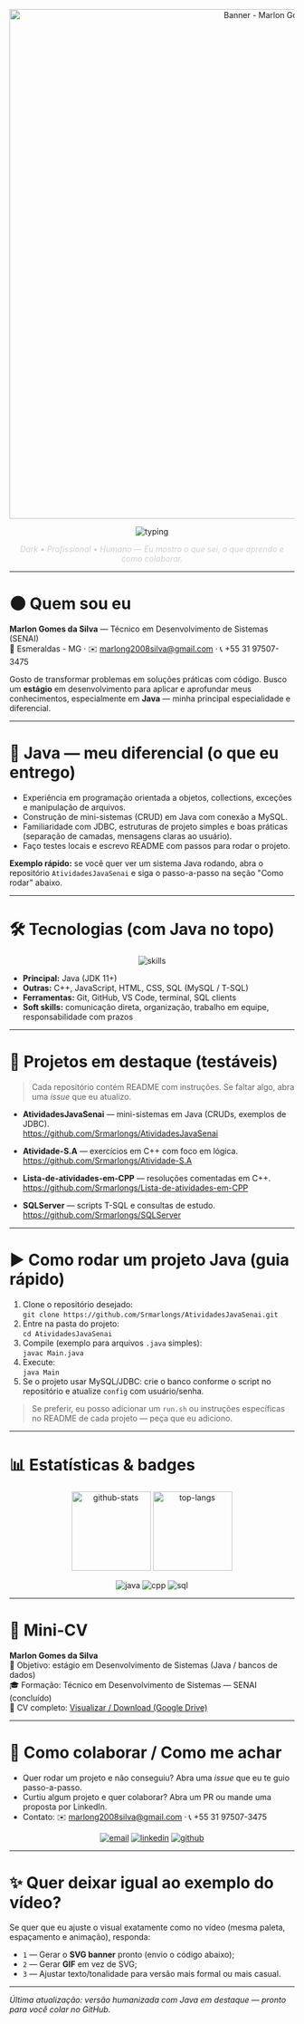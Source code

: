 <!-- README.md - Marlon Gomes (Srmarlongs) - Dark • Humanizado • Java-first -->

<p align="center">
  <img src="./assets/banner.svg" alt="Banner - Marlon Gomes" width="900" />
</p>

<p align="center">
  <img src="https://readme-typing-svg.herokuapp.com?font=Fira%20Code&size=28&pause=800&color=FFFFFF&center=true&width=820&height=48&lines=Olá,+eu+sou+o+Marlon+Gomes+👋;Sou+desenvolvedor+em+formação+com+foco+em+Java;Procuro+estágio+para+crescer+e+construir+projetos+reais" alt="typing" />
</p>

<p align="center"><em style="color:#cfcfcf">Dark • Profissional • Humano — Eu mostro o que sei, o que aprendo e como colaborar.</em></p>

---

# 🌑 Quem sou eu
**Marlon Gomes da Silva** — Técnico em Desenvolvimento de Sistemas (SENAI)  
📍 Esmeraldas - MG · ✉️ marlong2008silva@gmail.com · 📞 +55 31 97507-3475

Gosto de transformar problemas em soluções práticas com código. Busco um **estágio** em desenvolvimento para aplicar e aprofundar meus conhecimentos, especialmente em **Java** — minha principal especialidade e diferencial.

---

# 🚩 Java — meu diferencial (o que eu entrego)
- Experiência em programação orientada a objetos, collections, exceções e manipulação de arquivos.  
- Construção de mini-sistemas (CRUD) em Java com conexão a MySQL.  
- Familiaridade com JDBC, estruturas de projeto simples e boas práticas (separação de camadas, mensagens claras ao usuário).  
- Faço testes locais e escrevo README com passos para rodar o projeto.

**Exemplo rápido:** se você quer ver um sistema Java rodando, abra o repositório `AtividadesJavaSenai` e siga o passo-a-passo na seção "Como rodar" abaixo.

---

# 🛠 Tecnologias (com Java no topo)
<p align="center">
  <img alt="skills" src="https://skillicons.dev/icons?i=java,mysql,cpp,html,css,js,git,github,vscode" />
</p>

- **Principal:** Java (JDK 11+)  
- **Outras:** C++, JavaScript, HTML, CSS, SQL (MySQL / T-SQL)  
- **Ferramentas:** Git, GitHub, VS Code, terminal, SQL clients  
- **Soft skills:** comunicação direta, organização, trabalho em equipe, responsabilidade com prazos

---

# 📂 Projetos em destaque (testáveis)
> Cada repositório contém README com instruções. Se faltar algo, abra uma *issue* que eu atualizo.

- **AtividadesJavaSenai** — mini-sistemas em Java (CRUDs, exemplos de JDBC).  
  https://github.com/Srmarlongs/AtividadesJavaSenai

- **Atividade-S.A** — exercícios em C++ com foco em lógica.  
  https://github.com/Srmarlongs/Atividade-S.A

- **Lista-de-atividades-em-CPP** — resoluções comentadas em C++.  
  https://github.com/Srmarlongs/Lista-de-atividades-em-CPP

- **SQLServer** — scripts T-SQL e consultas de estudo.  
  https://github.com/Srmarlongs/SQLServer

---

# ▶️ Como rodar um projeto Java (guia rápido)
1. Clone o repositório desejado:  
   `git clone https://github.com/Srmarlongs/AtividadesJavaSenai.git`
2. Entre na pasta do projeto:  
   `cd AtividadesJavaSenai`
3. Compile (exemplo para arquivos `.java` simples):  
   `javac Main.java`
4. Execute:  
   `java Main`
5. Se o projeto usar MySQL/JDBC: crie o banco conforme o script no repositório e atualize `config` com usuário/senha.

> Se preferir, eu posso adicionar um `run.sh` ou instruções específicas no README de cada projeto — peça que eu adiciono.

---

# 📊 Estatísticas & badges
<p align="center">
  <img alt="github-stats" src="https://github-readme-stats.vercel.app/api?username=Srmarlongs&show_icons=true&theme=tokyonight&count_private=true" height="140" />
  <img alt="top-langs" src="https://github-readme-stats.vercel.app/api/top-langs/?username=Srmarlongs&layout=compact&theme=tokyonight&langs_count=8" height="140" />
</p>

<p align="center">
  <img src="https://img.shields.io/badge/Java-60.95%25-007396?style=for-the-badge&logo=java&logoColor=white" alt="java" />
  <img src="https://img.shields.io/badge/C++-20.88%25-00599C?style=for-the-badge&logo=c%2B%2B&logoColor=white" alt="cpp" />
  <img src="https://img.shields.io/badge/SQL-7.09%25-0E7495?style=for-the-badge&logo=mysql&logoColor=white" alt="sql" />
</p>

---

# 🧾 Mini-CV
**Marlon Gomes da Silva**  
🎯 Objetivo: estágio em Desenvolvimento de Sistemas (Java / bancos de dados)  
🎓 Formação: Técnico em Desenvolvimento de Sistemas — SENAI (concluído)  
📄 CV completo: [Visualizar / Download (Google Drive)](https://share.google/rWbexywfiaR6k7M5M)

---

# 💬 Como colaborar / Como me achar
- Quer rodar um projeto e não conseguiu? Abra uma *issue* que eu te guio passo-a-passo.  
- Curtiu algum projeto e quer colaborar? Abra um PR ou mande uma proposta por LinkedIn.  
- Contato: ✉️ marlong2008silva@gmail.com · 📞 +55 31 97507-3475

<p align="center">
  <a href="mailto:marlong2008silva@gmail.com"><img alt="email" src="https://img.shields.io/badge/Email-D14836?style=for-the-badge&logo=gmail&logoColor=white" /></a>
  <a href="https://www.linkedin.com/in/marlon-gomes-a07390308"><img alt="linkedin" src="https://img.shields.io/badge/LinkedIn-0077B5?style=for-the-badge&logo=linkedin&logoColor=white" /></a>
  <a href="https://github.com/Srmarlongs"><img alt="github" src="https://img.shields.io/badge/GitHub-100000?style=for-the-badge&logo=github&logoColor=white" /></a>
</p>

---

# ✨ Quer deixar igual ao exemplo do vídeo?
Se quer que eu ajuste o visual exatamente como no vídeo (mesma paleta, espaçamento e animação), responda:
- `1` — Gerar o **SVG banner** pronto (envio o código abaixo);  
- `2` — Gerar **GIF** em vez de SVG;  
- `3` — Ajustar texto/tonalidade para versão mais formal ou mais casual.

---

*Última atualização: versão humanizada com Java em destaque — pronto para você colar no GitHub.*  
